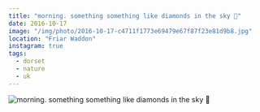 ```yaml
---
title: "morning. something something like diamonds in the sky 🔶"
date: 2016-10-17
image: "/img/photo/2016-10-17-c4711f1773e69479e67f87f23e81d9b8.jpg"
location: "Friar Waddon"
instagram: true
tags:
  - dorset
  - nature
  - uk
---
```


![morning. something something like diamonds in the sky 🔶](/img/photo/2016-10-17-c4711f1773e69479e67f87f23e81d9b8.jpg)

